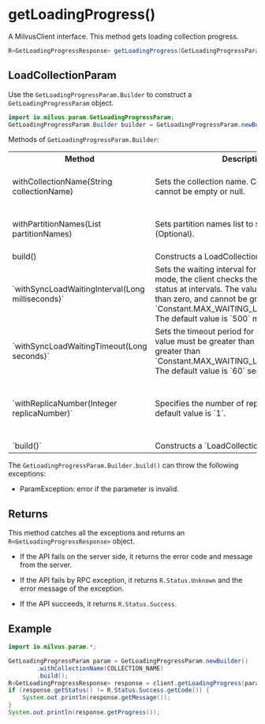# getLoadingProgress()

A MilvusClient interface. This method gets loading collection progress.

```java
R<GetLoadingProgressResponse> getLoadingProgress(GetLoadingProgressParam requestParam);
```

## LoadCollectionParam

Use the `GetLoadingProgressParam.Builder` to construct a `GetLoadingProgressParam` object.

```java
import io.milvus.param.GetLoadingProgressParam;
GetLoadingProgressParam.Builder builder = GetLoadingProgressParam.newBuilder();
```

Methods of `GetLoadingProgressParam.Builder`:

<table>
    <tr>
        <th>Method</th>
        <th>Description</th>
        <th>Parameters</th>
    </tr>
    <tr>
        <td>withCollectionName(String collectionName)</td>
        <td>Sets the collection name. Collection name cannot be empty or null.</td>
        <td>collectionName: The name of the collection to load.</td>
    </tr>
    <tr>
        <td>withPartitionNames(List<String> partitionNames)</td>
        <td>Sets partition names list to specify query scope (Optional).</td>
        <td>partitionNames: <br/>The name list of partitions to be loaded.</td>
    </tr>
    <tr>
        <td>build()</td>
        <td>Constructs a LoadCollectionParam object.</td>
        <td>N/A</td>
    </tr>
    <tr>
        <td>`withSyncLoadWaitingInterval(Long milliseconds)`</td>
        <td>Sets the waiting interval for sync mode. In sync mode, the client checks the collection load status at intervals. The value must be greater than zero, and cannot be greater than `Constant.MAX_WAITING_LOADING_INTERVAL`. The default value is `500` milliseconds</td>
        <td>`milliseconds`: The time interval in milliseconds for checking the data load status. </td>
    </tr>
    <tr>
        <td>`withSyncLoadWaitingTimeout(Long seconds)`</td>
        <td>Sets the timeout period for sync mode. The value must be greater than zero and cannot be greater than `Constant.MAX_WAITING_LOADING_TIMEOUT`. The default value is `60` seconds.</td>
        <td>`seconds`: A during of time in seconds to wait till timeout.</td>
    </tr>
    <tr>
        <td>`withReplicaNumber(Integer replicaNumber)`</td>
        <td>Specifies the number of replicas to load. The default value is `1`.</td>
        <td>`replicaNumber`: The number of the replicas to load when loading a collection.</td>
    </tr>
    <tr>
        <td>`build()`</td>
        <td>Constructs a `LoadCollectionParam` object</td>
        <td>N/A</td>
    </tr>
</table>

The `GetLoadingProgressParam.Builder.build()` can throw the following exceptions:

- ParamException: error if the parameter is invalid.

## Returns

This method catches all the exceptions and returns an `R<GetLoadingProgressResponse>` object.

- If the API fails on the server side, it returns the error code and message from the server.

- If the API fails by RPC exception, it returns `R.Status.Unknown` and the error message of the exception.

- If the API succeeds, it returns `R.Status.Success`.

## Example

```java
import io.milvus.param.*;

GetLoadingProgressParam param = GetLoadingProgressParam.newBuilder()
        .withCollectionName(COLLECTION_NAME)
        .build();
R<GetLoadingProgressResponse> response = client.getLoadingProgress(param);
if (response.getStatus() != R.Status.Success.getCode()) {
    System.out.println(response.getMessage());
}
System.out.println(response.getProgress());
```

